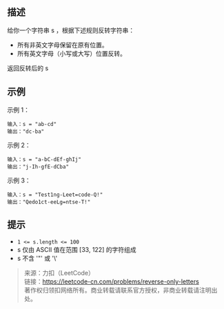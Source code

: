 ## 描述
给你一个字符串 s ，根据下述规则反转字符串：

- 所有非英文字母保留在原有位置。
- 所有英文字母（小写或大写）位置反转。 

返回反转后的 s 


## 示例
示例 1：
````
输入：s = "ab-cd"
输出："dc-ba"
````
示例 2：
````
输入：s = "a-bC-dEf-ghIj"
输出："j-Ih-gfE-dCba"
````
示例 3：
````
输入：s = "Test1ng-Leet=code-Q!"
输出："Qedo1ct-eeLg=ntse-T!"
````

## 提示

- `1 <= s.length <= 100`
- s 仅由 ASCII 值在范围 [33, 122] 的字符组成
- s 不含 '\"' 或 '\\'

>来源：力扣（LeetCode）  
>链接：https://leetcode-cn.com/problems/reverse-only-letters  
>著作权归领扣网络所有。商业转载请联系官方授权，非商业转载请注明出处。
